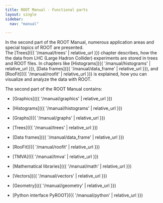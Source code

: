 ```yaml
---
title: ROOT Manual - Functional parts
layout: single
sidebar:
  nav: "manual"

---
```


In the second part of the ROOT Manual, numerous application areas and special topics of ROOT are presented.<br>
The [Trees]({{ '/manual/trees' | relative_url }}) chapter describes, how the the data from LHC (Large Hadron Collider) experiments are stored in trees and ROOT files.
In chapters like [Histograms]({{ '/manual/histograms' | relative_url }}), [Data frames]({{ '/manual/data_frame' | relative_url }}), and [RooFit]({{ '/manual/roofit' | relative_url }}) is explained, how you can visualize and analyze the data with ROOT.

The second part of the ROOT Manual contains:

- [Graphics]({{ '/manual/graphics' | relative_url }})

- [Histograms]({{ '/manual/histograms' | relative_url }})

- [Graphs]({{ '/manual/graphs' | relative_url }})

- [Trees]({{ '/manual/trees' | relative_url }})

- [Data frames]({{ '/manual/data_frame' | relative_url }})

- [RooFit]({{ '/manual/roofit' | relative_url }})

- [TMVA]({{ '/manual/tmva' | relative_url }})

- [Mathematical libraries]({{ '/manual/math' | relative_url }})

- [Vectors]({{ '/manual/vectors' | relative_url }})

- [Geometry]({{ '/manual/geometry' | relative_url }})

- [Python interface PyROOT]({{ '/manual/python' | relative_url }})
